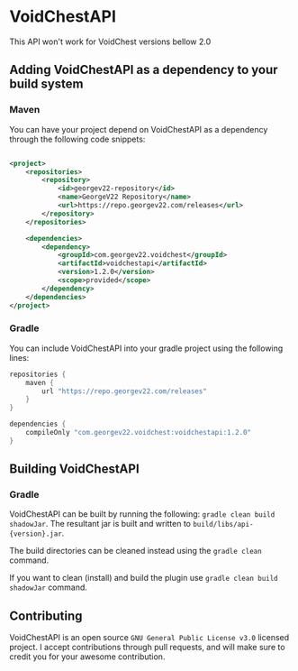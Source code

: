 # VoidChestAPI

This API won't work for VoidChest versions bellow 2.0

## Adding VoidChestAPI as a dependency to your build system

### Maven

You can have your project depend on VoidChestAPI as a dependency through the following code snippets:

```xml

<project>
    <repositories>
        <repository>
            <id>georgev22-repository</id>
            <name>GeorgeV22 Repository</name>
            <url>https://repo.georgev22.com/releases</url>
        </repository>
    </repositories>

    <dependencies>
        <dependency>
            <groupId>com.georgev22.voidchest</groupId>
            <artifactId>voidchestapi</artifactId>
            <version>1.2.0</version>
            <scope>provided</scope>
        </dependency>
    </dependencies>
</project>
```

### Gradle

You can include VoidChestAPI into your gradle project using the following lines:

```groovy
repositories {
    maven {
        url "https://repo.georgev22.com/releases"
    }
}

dependencies {
    compileOnly "com.georgev22.voidchest:voidchestapi:1.2.0"
}
```

## Building VoidChestAPI

### Gradle

VoidChestAPI can be built by running the following: `gradle clean build shadowJar`. The resultant jar is built and
written
to `build/libs/api-{version}.jar`.

The build directories can be cleaned instead using the `gradle clean` command.

If you want to clean (install) and build the plugin use `gradle clean build shadowJar` command.

## Contributing

VoidChestAPI is an open source `GNU General Public License v3.0` licensed project. I accept contributions through pull
requests, and will make sure to credit you for your awesome contribution.

